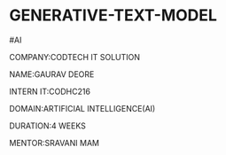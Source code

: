 # GENERATIVE-TEXT-MODEL
#AI

COMPANY:CODTECH IT SOLUTION

NAME:GAURAV DEORE

INTERN IT:CODHC216

DOMAIN:ARTIFICIAL INTELLIGENCE(AI)

DURATION:4 WEEKS

MENTOR:SRAVANI MAM
